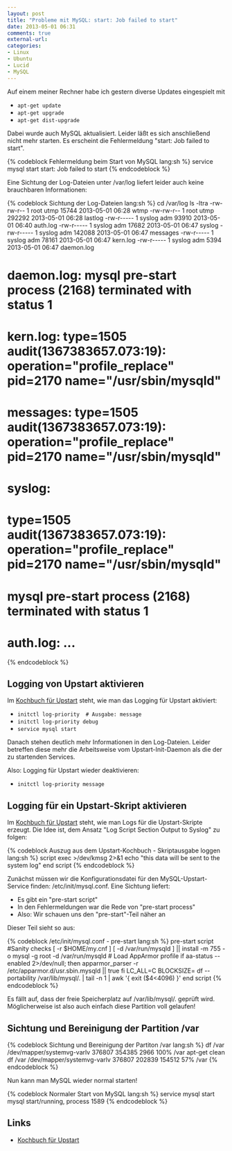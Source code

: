 ```yaml
---
layout: post
title: "Probleme mit MySQL: start: Job failed to start"
date: 2013-05-01 06:31
comments: true
external-url: 
categories: 
- Linux
- Ubuntu
- Lucid
- MySQL
---
```


Auf einem meiner Rechner habe ich gestern diverse Updates eingespielt mit

* `apt-get update`
* `apt-get upgrade`
* `apt-get dist-upgrade`

Dabei wurde auch MySQL aktualisiert. Leider läßt es sich anschließend nicht
mehr starten. Es erscheint die Fehlermeldung "start: Job failed to start".

<!-- more -->

{% codeblock Fehlermeldung beim Start von MySQL lang:sh %}
service mysql start
  start: Job failed to start
{% endcodeblock %}

Eine Sichtung der Log-Dateien unter /var/log liefert leider auch keine
brauchbaren Informationen: 

{% codeblock Sichtung der Log-Dateien lang:sh %}
cd /var/log
ls -ltra
  -rw-rw-r--  1 root      utmp  15744 2013-05-01 06:28 wtmp
  -rw-rw-r--  1 root      utmp 292292 2013-05-01 06:28 lastlog
  -rw-r-----  1 syslog    adm   93910 2013-05-01 06:40 auth.log
  -rw-r-----  1 syslog    adm   17682 2013-05-01 06:47 syslog
  -rw-r-----  1 syslog    adm  142088 2013-05-01 06:47 messages
  -rw-r-----  1 syslog    adm   78161 2013-05-01 06:47 kern.log
  -rw-r-----  1 syslog    adm    5394 2013-05-01 06:47 daemon.log
# daemon.log: mysql pre-start process (2168) terminated with status 1
# kern.log: type=1505 audit(1367383657.073:19):  operation="profile_replace" pid=2170 name="/usr/sbin/mysqld"
# messages: type=1505 audit(1367383657.073:19):  operation="profile_replace" pid=2170 name="/usr/sbin/mysqld"
# syslog:
#   type=1505 audit(1367383657.073:19):  operation="profile_replace" pid=2170 name="/usr/sbin/mysqld"
#    mysql pre-start process (2168) terminated with status 1
# auth.log: ...
{% endcodeblock %}

Logging von Upstart aktivieren
------------------------------

Im [Kochbuch für Upstart](http://upstart.ubuntu.com/cookbook/#initctl-log-priority)
steht, wie man das Logging für Upstart aktiviert:

* `initctl log-priority  # Ausgabe: message`
* `initctl log-priority debug`
* `service mysql start`

Danach stehen deutlich mehr Informationen in den Log-Dateien. Leider betreffen
diese mehr die Arbeitsweise vom Upstart-Init-Daemon als die der zu startenden
Services.

Also: Logging für Upstart wieder deaktivieren:

* `initctl log-priority message`

Logging für ein Upstart-Skript aktivieren
-----------------------------------------

Im  [Kochbuch für Upstart](http://upstart.ubuntu.com/cookbook/#obtaining-a-log-of-a-script-section)
steht, wie man Logs für die Upstart-Skripte erzeugt. Die Idee ist, dem Ansatz
"Log Script Section Output to Syslog" zu folgen:

{% codeblock Auszug aus dem Upstart-Kochbuch - Skriptausgabe loggen lang:sh %}
script
  exec >/dev/kmsg 2>&1
  echo "this data will be sent to the system log"
end script
{% endcodeblock %}

Zunächst müssen wir die Konfigurationsdatei für den MySQL-Upstart-Service
finden: /etc/init/mysql.conf. Eine Sichtung liefert:

* Es gibt ein "pre-start script"
* In den Fehlermeldungen war die Rede von "pre-start process"
* Also: Wir schauen uns den "pre-start"-Teil näher an

Dieser Teil sieht so aus:

{% codeblock /etc/init/mysql.conf - pre-start lang:sh %}
pre-start script
    #Sanity checks
    [ -r $HOME/my.cnf ]
    [ -d /var/run/mysqld ] || install -m 755 -o mysql -g root -d /var/run/mysqld
    # Load AppArmor profile
    if aa-status --enabled 2>/dev/null; then
        apparmor_parser -r /etc/apparmor.d/usr.sbin.mysqld || true
    fi
    LC_ALL=C BLOCKSIZE= df --portability /var/lib/mysql/. | tail -n 1 | awk '{ exit ($4<4096) }'
end script
{% endcodeblock %}

Es fällt auf, dass der freie Speicherplatz auf /var/lib/mysql/. geprüft wird.
Möglicherweise ist also auch einfach diese Partition voll gelaufen!

Sichtung und Bereinigung der Partition /var
-------------------------------------------

{% codeblock Sichtung und Bereinigung der Partiton /var lang:sh %}
df /var
  /dev/mapper/systemvg-varlv  376807    354385      2966 100% /var
apt-get clean
df /var
  /dev/mapper/systemvg-varlv  376807    202839    154512  57% /var
{% endcodeblock %}

Nun kann man MySQL wieder normal starten!

{% codeblock Normaler Start von MySQL lang:sh %}
service mysql start
  mysql start/running, process 1589
{% endcodeblock %}

Links
-----

* [Kochbuch für Upstart](http://upstart.ubuntu.com/cookbook)

